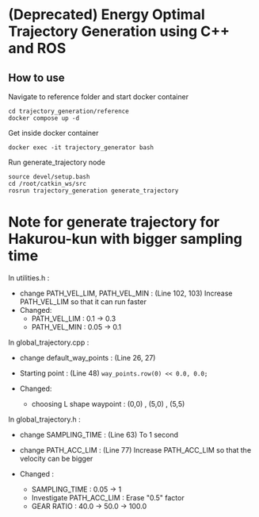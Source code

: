 # (Deprecated) Energy Optimal Trajectory Generation using C++ and ROS
## How to use 
Navigate to reference folder and start docker container
```
cd trajectory_generation/reference
docker compose up -d 
```
Get inside docker container 
```
docker exec -it trajectory_generator bash 
```
Run generate_trajectory node 
```
source devel/setup.bash
cd /root/catkin_ws/src
rosrun trajectory_generation generate_trajectory
```

# Note for generate trajectory for Hakurou-kun with bigger sampling time

In utilities.h :
- change PATH_VEL_LIM, PATH_VEL_MIN : (Line 102, 103) Increase PATH_VEL_LIM so that it can run faster
- Changed:
    - PATH_VEL_LIM : 0.1 -> 0.3
    - PATH_VEL_MIN : 0.05 -> 0.1

In global_trajectory.cpp :
- change default_way_points : (Line 26, 27)
- Starting point : (Line 48) ```way_points.row(0) << 0.0, 0.0;```

- Changed:
    - choosing L shape waypoint : (0,0) , (5,0) , (5,5)
    
In global_trajectory.h :
- change SAMPLING_TIME : (Line 63) To 1 second
- change PATH_ACC_LIM : (Line 77) Increase PATH_ACC_LIM so that the velocity can be bigger

- Changed :
    - SAMPLING_TIME : 0.05 -> 1
    - Investigate PATH_ACC_LIM : Erase "0.5" factor
    - GEAR RATIO : 40.0 -> 50.0 -> 100.0


